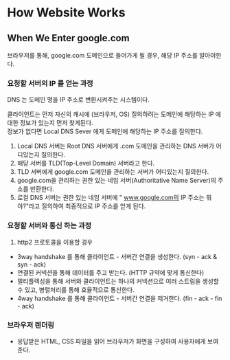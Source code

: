 # How Website Works

## When We Enter google.com

브라우저를 통해, google.com 도메인으로 들어가게 될 경우, 해당 IP 주소를 알아야한다. 

### 요청할 서버의 IP 를 얻는 과정
DNS 는 도메인 명을 IP 주소로 변환시켜주는 시스템이다. 

클라이언트는 먼저 자신의 캐시에 (브라우저, OS) 질의하려는 도메인에 해당하는 IP 에 대한 정보가 있는지 먼저 찾게된다.  
정보가 없다면 Local DNS Sever 에게 도메인에 해당하는 IP 주소를 질의한다.

1. Local DNS 서버는 Root DNS 서버에게 .com 도메인을 관리하는 DNS 서버가 어디있는지 질의한다.
2. 해당 서버를 TLD(Top-Level Domain) 서버라고 한다. 
3. TLD 서버에게 google.com 도메인을 관리하는 서버가 어디있는지 질의한다.
4. google.com을 관리하는 권한 있는 네임 서버(Authoritative Name Server)의 주소를 반환한다.
5. 로컬 DNS 서버는 권한 있는 네임 서버에 " www.google.com의 IP 주소는 뭐야?"라고 질의하여 최종적으로 IP 주소를 얻게 된다.

### 요청할 서버와 통신 하는 과정

1. http2 프로토콜을 이용할 경우 
- 3way handshake 를 통해 클라이언트 - 서버간 연결을 생성한다. (syn - ack & syn - ack)
- 연결된 커넥션을 통해 데이터를 주고 받는다. (HTTP 규약에 맞게 통신한다)
- 멀티플렉싱을 통해 서버와 클라이언트는 하나의 커넥션으로 여러 스트림을 생성할 수 있고, 병렬처리를 통해 효율적으로 통신한다.
- 4way handshake 를 통해 클라이언트 - 서버간 연결을 제거한다. (fin - ack - fin - ack)

### 브라우저 렌더링 

- 응답받은 HTML, CSS 파일을 읽어 브라우저가 화면을 구성하여 사용자에게 보여준다. 
